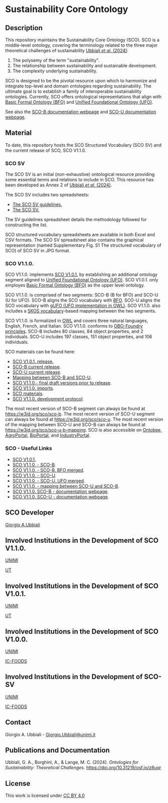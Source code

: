 # Sustainability Core Ontology

## Description

This repository maintains the Sustainability Core Ontology (SCO). SCO is a middle-level ontology, covering the terminology related to the three major theoretical challenges of sustainability [Ubbiali *et al.* (2024)](https://doi.org/10.31219/osf.io/z8uqr ):
1) The polysemy of the term "sustainability".
2) The relationship between sustainability and sustainable development.
3) The complexity underlying sustainability.
   
SCO is designed to be the pivotal resource upon which to harmonize and integrate top-level and domain ontologies regarding sustainability. The ultimate goal is to establish a family of interoperable sustainability ontologies. Currently, SCO offers ontological representations that align with [Basic Formal Ontology (BFO)](https://github.com/BFO-ontology/BFO-2020) and [Unified Foundational Ontology (UFO)](https://ontouml.readthedocs.io/en/latest/intro/ufo.html).


See also the [SCO-B documentation webpage](https://w3id.org/sco/docs) and [SCO-U documentation webpage](https://w3id.org/sco/sco-u/docs).

## Material


To date, this repository hosts the SCO Structured Vocabulary (SCO SV) and the current release of SCO, SCO V1.1.0. 


### SCO SV

The SCO SV is an initial (non-exhaustive) ontological resource providing some essential terms and relations to include in SCO. This resource has been developed as Annex 2 of [Ubbiali *et al.* (2024)](https://doi.org/10.31219/osf.io/z8uqr).

The SCO SV includes two spreadsheets: 

- [The SCO SV guidelines.](https://github.com/gioUbbiali/Sustainability-Core-Ontology/tree/main/SCO%20SV%20guidelines)
- [The SCO SV.](https://github.com/gioUbbiali/Sustainability-Core-Ontology/tree/main/SCO%20SV%20guidelines) 

The SV guidelines spreadsheet details the methodology followed for constructing the list.

SCO structured vocabulary spreadsheets are available in both Excel and CSV formats. The SCO SV spreadsheet also contains the graphical representation (named Supplementary Fig. S1 The structured vocabulary of SCO) of SCO SV in JPG format.


### SCO V1.1.0.

SCO V1.1.0. implements [SCO V1.0.1.](https://github.com/gioUbbiali/Sustainability-Core-Ontology/releases/tag/v1.0.1) by establishing an additional ontology segment aligned to [Unified Foundational Ontology (UFO)](https://ontouml.readthedocs.io/en/latest/intro/ufo.html). SCO V1.0.1. only employes [Basic Formal Ontology (BFO)](https://github.com/BFO-ontology/BFO-2020) as the upper level ontology. 

SCO V1.1.0. is comprised of two segments: SCO-B (B for BFO) and SCO-U (U for UFO). SCO-B aligns the SCO vocabulary with [BFO](https://github.com/BFO-ontology/BFO-2020). SCO-U aligns the SCO vocabulary with [gUFO (UFO implementation in OWL)](https://nemo-ufes.github.io/gufo/). SCO V1.1.0. also includes a [SKOS vocabulary](https://www.w3.org/2004/02/skos/)-based mapping between the two segments.

SCO V1.1.0. is formalized in [OWL](https://www.w3.org/TR/owl2-overview/) and covers three natural languages, English, French, and Italian. SCO V1.1.0. conforms to [OBO-Foundry principles](https://obofoundry.org/principles/fp-000-summary.html). SCO-B includes 80 classes, 84 object properties, and 2 individuals. SCO-U includes 197 classes, 151 object properties, and 106 individuals.


SCO materials can be found here:


- [SCO V1.0.1. release.](https://github.com/gioUbbiali/Sustainability-Core-Ontology/releases/tag/v1.0.1-revisions)
- [SCO-B current release](https://github.com/gioUbbiali/Sustainability-Core-Ontology/blob/main/sco-b.ttl).
- [SCO-U current release](https://github.com/gioUbbiali/Sustainability-Core-Ontology/blob/main/sco-u.ttl).
- [Mapping between SCO-B and SCO-U](https://github.com/gioUbbiali/Sustainability-Core-Ontology/blob/main/sco-u-b-mapping.ttl).
- [SCO V1.1.0.- final draft versions prior to release](https://github.com/gioUbbiali/Sustainability-Core-Ontology/tree/main/SCO%20material/src/ontology).
- [SCO V1.1.0. imports](https://github.com/gioUbbiali/Sustainability-Core-Ontology/tree/main/SCO%20material/src/ontology/imports).
- [SCO materials](https://github.com/gioUbbiali/Sustainability-Core-Ontology/tree/main/SCO%20material).
- [SCO V1.1.0. development protocol](https://github.com/gioUbbiali/Sustainability-Core-Ontology/tree/main/SCO%20material/SCO%20development%20protocol).

  
The most recent version of SCO-B segment can always be found at https://w3id.org/sco/sco-b. The most recent version of SCO-U segment can always be found at https://w3id.org/sco/sco-u. The most recent version of the mapping between SCO-U and SCO-B can always be found at https://w3id.org/sco/sco-u-b-mapping. SCO is also accessible on [Ontobee](https://ontobee.org/ontology/SCO), [AgroPortal](https://agroportal.lirmm.fr/ontologies/SCO), [BioPortal](https://bioportal.bioontology.org/ontologies/SCO_V1), and [IndustryPortal](https://industryportal.enit.fr/ontologies/SCO).

### SCO - Useful Links

- [SCO V1.0.1.](https://w3id.org/sco)
- [SCO V1.1.0. - SCO-B](https://w3id.org/sco/sco-b).
- [SCO V1.1.0. - SCO-B. BFO merged](https://w3id.org/sco/sco-b-bfo-merged).
- [SCO V1.1.0. - SCO-U](https://w3id.org/sco/sco-u).
- [SCO V1.1.0. - SCO-U. UFO merged](https://w3id.org/sco/sco-ufo-merged).
- [SCO V1.1.0. - mapping between SCO-U and SCO-B](https://w3id.org/sco/sco-u-b-mapping).
- [SCO V1.1.0. SCO-B - documentation webpage](https://w3id.org/sco/sco-b/docs).
- [SCO V1.1.0. SCO-U - documentation webpage](https://w3id.org/sco/sco-u/docs).


##  SCO Developer   

[Giorgio A.Ubbiali](https://orcid.org/0000-0001-7872-1770)


## Involved Institutions in the Development of SCO V1.1.0. 

[UNIMI](https://www.unimi.it/it)

[UT](https://www.utwente.nl/en/)


## Involved Institutions in the Development of SCO V1.0.1. 

[UNIMI](https://www.unimi.it/it)

[UT](https://www.utwente.nl/en/)


## Involved Institutions in the Development of SCO V1.0.0. 

[UNIMI](https://www.unimi.it/it)

[IC-FOODS](https://www.ic-foods.org/)


## Involved Institutions in the Development of SCO-SV 

[UNIMI](https://www.unimi.it/it)

[IC-FOODS](https://www.ic-foods.org/)


## Contact

Giorgio A. Ubbiali - Giorgio.Ubbiali@unimi.it


## Publications and Documentation

Ubbiali, G. A., Borghini, A., & Lange, M. C. (2024). *Ontologies for Sustainability: Theoretical Challenges*. https://doi.org/10.31219/osf.io/z8uqr 


## License
This work is licensed under [CC BY 4.0 ](https://creativecommons.org/licenses/by/4.0/)
